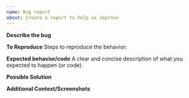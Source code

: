 ```yaml
---
name: Bug report
about: Create a report to help us improve
---
```


**Describe the bug**
<!-- A clear and concise description of what the bug is. -->

**To Reproduce**
Steps to reproduce the behavior:
<!--
1. Go to '...'
1. Click on '....'
1. Scroll down to '....'
1. See error
-->

**Expected behavior/code**
A clear and concise description of what you expected to happen (or code).

**Possible Solution**
<!--- Only if you have suggestions on a fix for the bug -->

**Additional Context/Screenshots**
<!-- Add any other context about the problem here. If applicable, add screenshots to help explain. -->
